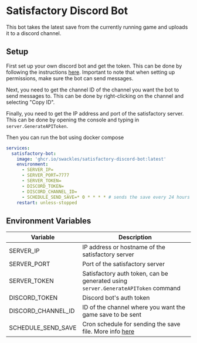 # Satisfactory Discord Bot

This bot takes the latest save from the currently running game and uploads it to a discord channel.

## Setup

First set up your own discord bot and get the token. This can be done by following the instructions [here](https://discordjs.guide/preparations/setting-up-a-bot-application.html). Important to note that when setting up permissions, make sure the bot can send messages.

Next, you need to get the channel ID of the channel you want the bot to send messages to. This can be done by right-clicking on the channel and selecting "Copy ID".

Finally, you need to get the IP address and port of the satisfactory server. This can be done by opening the console and typing in `server.GenerateAPIToken`.

Then you can run the bot using docker compose

```yaml
services:
  satisfactory-bot:
    image: 'ghcr.io/swackles/satisfactory-discord-bot:latest'
    environment:
      - SERVER_IP=
      - SERVER_PORT=7777
      - SERVER_TOKEN=
      - DISCORD_TOKEN=
      - DISCORD_CHANNEL_ID=
      - SCHEDULE_SEND_SAVE=* 0 * * * * # sends the save every 24 hours
    restart: unless-stopped
```

## Environment Variables

| Variable           | Description                                                                       |
|--------------------|-----------------------------------------------------------------------------------|
| SERVER_IP          | IP address or hostname of the satisfactory server                                 |
| SERVER_PORT        | Port of the satisfactory server                                                   |
| SERVER_TOKEN       | Satisfactory auth token, can be generated using `server.GenerateAPIToken` command |
| DISCORD_TOKEN      | Discord bot's auth token                                                          |
| DISCORD_CHANNEL_ID | ID of the channel where you want the game save to be sent                         |
| SCHEDULE_SEND_SAVE | Cron schedule for sending the save file. More info [here](https://crontab.guru)   |
